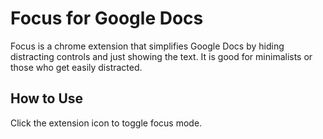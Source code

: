 # Focus for Google Docs
Focus is a chrome extension that simplifies Google Docs by hiding distracting controls and just showing the text. It is good for minimalists or those who get easily distracted.

## How to Use
Click the extension icon to toggle focus mode.
